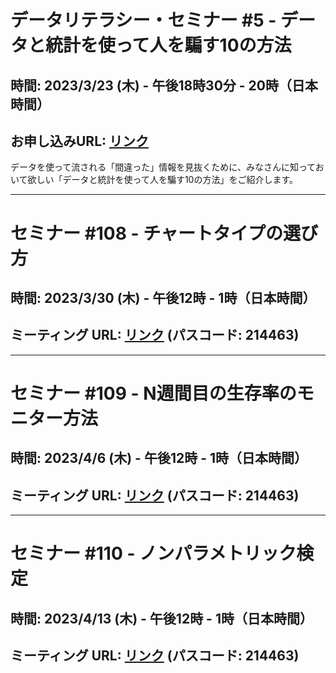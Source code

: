 # データリテラシー・セミナー #5 - データと統計を使って人を騙す10の方法

## 時間: 2023/3/23 (木) - 午後18時30分 - 20時（日本時間）

## お申し込みURL: [リンク](https://exploratory.io/note/exploratory/Exploratory-2-in-3-23-mrC1hWw0) 

データを使って流される「間違った」情報を見抜くために、みなさんに知っておいて欲しい「データと統計を使って人を騙す10の方法」をご紹介します。

---

# セミナー #108 - チャートタイプの選び方

## 時間: 2023/3/30 (木) - 午後12時 - 1時（日本時間）

## ミーティング URL: [リンク](https://us02web.zoom.us/j/331585134?pwd=VGVyeXBRWjFMT2hESFdhSU45Z2d0dz09) (パスコード: 214463)

---

# セミナー #109 - N週間目の生存率のモニター方法

## 時間: 2023/4/6 (木) - 午後12時 - 1時（日本時間）

## ミーティング URL: [リンク](https://us02web.zoom.us/j/331585134?pwd=VGVyeXBRWjFMT2hESFdhSU45Z2d0dz09) (パスコード: 214463)

---

# セミナー #110 - ノンパラメトリック検定

## 時間: 2023/4/13 (木) - 午後12時 - 1時（日本時間）

## ミーティング URL: [リンク](https://us02web.zoom.us/j/331585134?pwd=VGVyeXBRWjFMT2hESFdhSU45Z2d0dz09) (パスコード: 214463)

